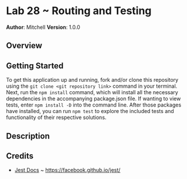 # Lab 28 ~ Routing and Testing

**Author**: Mitchell
**Version**: 1.0.0

## Overview

## Getting Started
To get this application up and running, fork and/or clone this repository using the `git clone <git repository link>` command in your terminal. Next, run the `npm install` command, which will install all the necessary dependencies in the accompanying package.json file. If wanting to view tests, enter `npm install -D` into the command line. After those packages have installed, you can run `npm test` to explore the included tests and functionality of their respective solutions.

## Description


## Credits
* [Jest Docs](https://facebook.github.io/jest/) ~ https://facebook.github.io/jest/
